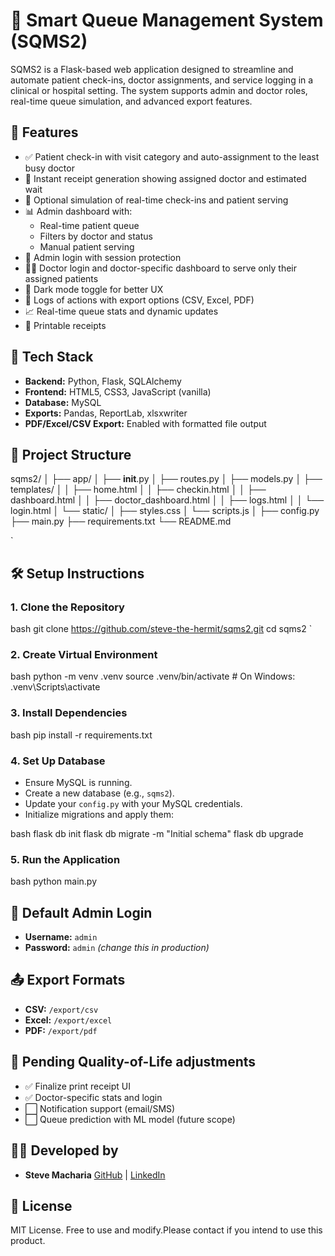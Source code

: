 

# 🏥 Smart Queue Management System (SQMS2)

SQMS2 is a Flask-based web application designed to streamline and automate patient check-ins, doctor assignments, and service logging in a clinical or hospital setting. The system supports admin and doctor roles, real-time queue simulation, and advanced export features.


## 🚀 Features

- ✅ Patient check-in with visit category and auto-assignment to the least busy doctor
- 🧾 Instant receipt generation showing assigned doctor and estimated wait
- 🧠 Optional simulation of real-time check-ins and patient serving
- 📊 Admin dashboard with:
  - Real-time patient queue
  - Filters by doctor and status
  - Manual patient serving
- 🔐 Admin login with session protection
- 👨‍⚕️ Doctor login and doctor-specific dashboard to serve only their assigned patients
- 🌙 Dark mode toggle for better UX
- 📂 Logs of actions with export options (CSV, Excel, PDF)
- 📈 Real-time queue stats and dynamic updates
- 🧾 Printable receipts


## 🧰 Tech Stack

- **Backend:** Python, Flask, SQLAlchemy
- **Frontend:** HTML5, CSS3, JavaScript (vanilla)
- **Database:** MySQL
- **Exports:** Pandas, ReportLab, xlsxwriter
- **PDF/Excel/CSV Export:** Enabled with formatted file output



## 📁 Project Structure



sqms2/
│
├── app/
│   ├── **init**.py
│   ├── routes.py
│   ├── models.py
│   ├── templates/
│   │   ├── home.html
│   │   ├── checkin.html
│   │   ├── dashboard.html
│   │   ├── doctor\_dashboard.html
│   │   ├── logs.html
│   │   └── login.html
│   └── static/
│       ├── styles.css
│       └── scripts.js
│
├── config.py
├── main.py
├── requirements.txt
└── README.md

`



## 🛠️ Setup Instructions

### 1. Clone the Repository
bash
git clone https://github.com/steve-the-hermit/sqms2.git
cd sqms2
`

### 2. Create Virtual Environment

bash
python -m venv .venv
source .venv/bin/activate   # On Windows: .venv\Scripts\activate


### 3. Install Dependencies

bash
pip install -r requirements.txt


### 4. Set Up Database

* Ensure MySQL is running.
* Create a new database (e.g., `sqms2`).
* Update your `config.py` with your MySQL credentials.
* Initialize migrations and apply them:

bash
flask db init
flask db migrate -m "Initial schema"
flask db upgrade


### 5. Run the Application

bash
python main.py




## 🔐 Default Admin Login

* **Username:** `admin`
* **Password:** `admin` *(change this in production)*



## 📤 Export Formats

* **CSV:** `/export/csv`
* **Excel:** `/export/excel`
* **PDF:** `/export/pdf`





## 📌 Pending Quality-of-Life adjustments

* ✅ Finalize print receipt UI
* ✅ Doctor-specific stats and login
* ⬜ Notification support (email/SMS)
* ⬜ Queue prediction with ML model (future scope)



## 👨‍💻 Developed by

* **Steve Macharia**
  [GitHub](https://github.com/steve-the-hermit) | [LinkedIn](https://linkedin.com/in/steve-macharia-the-hermit)



## 📄 License

MIT License. Free to use and modify.Please contact if you intend to use this product.

